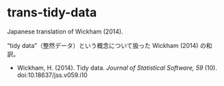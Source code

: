 # trans-tidy-data
Japanese translation of Wickham (2014).

“tidy data”（整然データ）という概念について扱った Wickham (2014) の和訳。

* Wickham, H. (2014). Tidy data. <i>Journal of Statistical Software, 59</i> (10). doi:10.18637/jss.v059.i10
